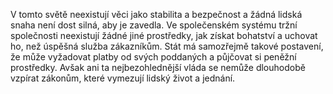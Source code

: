 <emphasis level="moderate">V tomto světě neexistují věci jako stabilita a bezpečnost</emphasis><break time="0.3s"/> a žádná lidská snaha není dost silná, aby je zavedla.<break time="0.5s"/> Ve společenském systému tržní společnosti neexistují žádné jiné prostředky,<break time="0.3s"/> jak získat bohatství a uchovat ho,<break time="0.3s"/> než úspěšná služba zákazníkům.<break time="0.5s"/> Stát má samozřejmě takové postavení,<break time="0.3s"/> že může vyžadovat platby od svých poddaných a půjčovat si peněžní prostředky.<break time="0.5s"/> <emphasis level="strong">Avšak ani ta nejbezohlednější vláda se nemůže dlouhodobě vzpírat zákonům,</emphasis><break time="0.3s"/> které vymezují lidský život a jednání. 